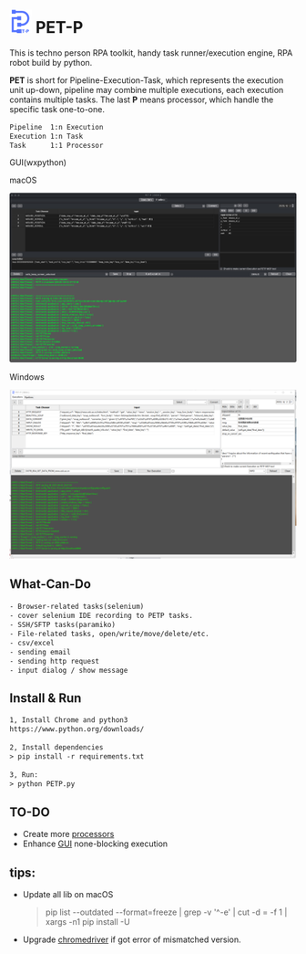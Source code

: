 # ![image](./image/petp_small.png) PET-P 

This is techno person RPA toolkit, handy task runner/execution engine, RPA robot build by python. 

**PET** is short for Pipeline-Execution-Task, which represents the execution unit up-down, pipeline may combine multiple executions, each execution contains multiple tasks. 
The last **P** means processor, which handle the specific task one-to-one. 

    Pipeline  1:n Execution
    Execution 1:n Task
    Task      1:1 Processor

GUI(wxpython)  

macOS

![image](https://raw.githubusercontent.com/lorisunjunbin/petp/master/image/PETP_overview.png)

Windows

![image](https://raw.githubusercontent.com/lorisunjunbin/petp/master/image/PETP_overview_windows.png)

## What-Can-Do

    - Browser-related tasks(selenium)
    - cover selenium IDE recording to PETP tasks.
    - SSH/SFTP tasks(paramiko)
    - File-related tasks, open/write/move/delete/etc.
    - csv/excel 
    - sending email
    - sending http request
    - input dialog / show message
    
## Install & Run

    1, Install Chrome and python3
    https://www.python.org/downloads/

    2, Install dependencies  
    > pip install -r requirements.txt

    3, Run: 
    > python PETP.py

## TO-DO

- Create more [processors](./core/processors)
- Enhance [GUI](./mvp) none-blocking execution

## tips:
- Update all lib on macOS
   >pip list --outdated --format=freeze | grep -v '^\-e' | cut -d = -f 1  | xargs -n1 pip install -U
- Upgrade [chromedriver](https://chromedriver.chromium.org/downloads) if got error of mismatched version.
     
